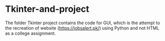 # Tkinter-and-project
The folder Tkinter project contains the code for GUI, which is the attempt to the recreation of website (https://jobsalert.pk/) using Python and not HTML as a college assignment.


